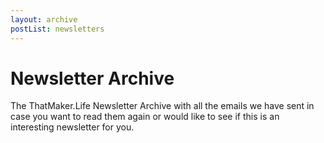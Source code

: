 ```yaml
---
layout: archive
postList: newsletters
---
```


# Newsletter Archive

The ThatMaker.Life Newsletter Archive with all the emails we have sent in case you want to read them again or would like to see if this is an interesting newsletter for you.
